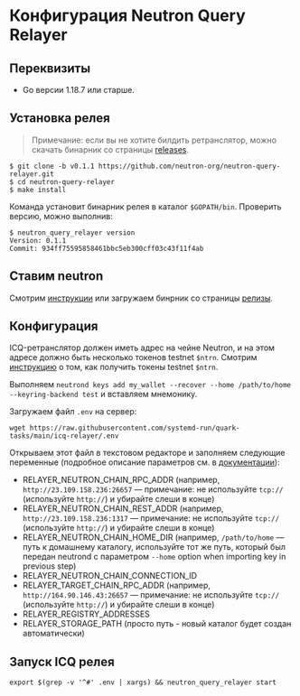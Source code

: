# Конфигурация Neutron Query Relayer

## Переквизиты

- Go версии 1.18.7 или старше.

## Установка релея

> Примечание: если вы не хотите билдить ретранслятор, можно скачать бинарник со страницы [releases](https://github.com/neutron-org/neutron-query-relayer/releases/tag/v0.1.1).

```
$ git clone -b v0.1.1 https://github.com/neutron-org/neutron-query-relayer.git
$ cd neutron-query-relayer
$ make install
```

Команда установит бинарник релея в каталог `$GOPATH/bin`. Проверить версию, можно выполнив:

```
$ neutron_query_relayer version
Version: 0.1.1
Commit: 934ff75595858461bbc5eb300cff03c43f11f4ab
```

## Ставим neutron

Смотрим [инструкции](https://github.com/neutron-org/testnets/blob/main/quark/README.md#node-installation) или загружаем бинрник со страницы [релизы](https://github.com/neutron-org/neutron/releases/tag/v0.1.1).


## Конфигурация

ICQ-ретранслятор должен иметь адрес на чейне Neutron, и на этом адресе должно быть несколько токенов testnet `$ntrn`. Смотрим [инструкцию](https://github.com/neutron-org/testnets/blob/main/quark/testcases/ICA+ICQ.md#generate-the-relayer-address-on-neutron-and-get-testnet-ntrn-tokens) о том, как получить токены testnet `$ntrn`.

Выполняем `neutrond keys add my_wallet --recover --home /path/to/home --keyring-backend test` и вставляем мнемонику.

Загружаем файл `.env` на сервер:

```
wget https://raw.githubusercontent.com/systemd-run/quark-tasks/main/icq-relayer/.env
```

Открываем этот файл в текстовом редакторе и заполняем следующие переменные (подробное описание параметров см. в [документации](https://docs.neutron.org/relaying/icq-relayer#configuration)):

- RELAYER_NEUTRON_CHAIN_RPC_ADDR (например, `http://23.109.158.236:26657` — примечание: не используйте `tcp://` (используйте `http://`) и убирайте слеши в конце)
- RELAYER_NEUTRON_CHAIN_REST_ADDR (например, `http://23.109.158.236:1317` — примечание: не используйте `tcp://` (используйте `http://`) и убирайте слеши в конце)
- RELAYER_NEUTRON_CHAIN_HOME_DIR (например, `/path/to/home` — путь к домашнему каталогу, используйте тот же путь, который был передан neutrond с параметром `--home` option when importing key in previous step)
- RELAYER_NEUTRON_CHAIN_CONNECTION_ID
- RELAYER_TARGET_CHAIN_RPC_ADDR (например, `http://164.90.146.43:26657` — примечание: не используйте `tcp://` (используйте `http://`) и убирайте слеши в конце)
- RELAYER_REGISTRY_ADDRESSES
- RELAYER_STORAGE_PATH (просто путь - новый каталог будет создан автоматически)

## Запуск ICQ релея

```
export $(grep -v '^#' .env | xargs) && neutron_query_relayer start
```
